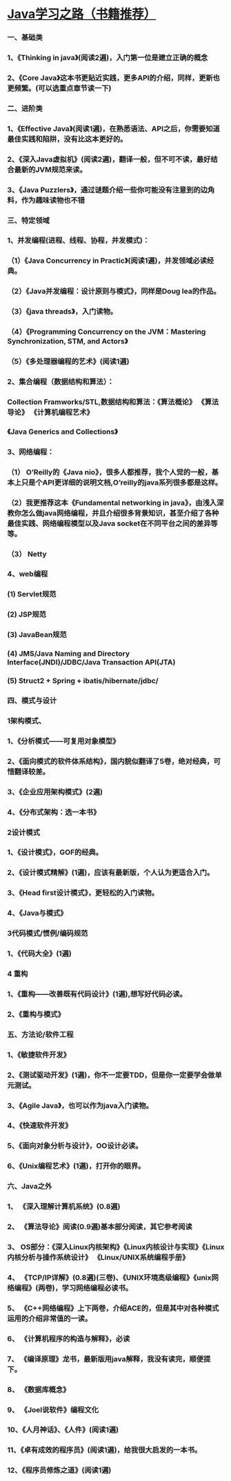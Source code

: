 # [Java学习之路（书籍推荐）](http://www.cnblogs.com/WangBoBlog/p/7622753.html)

### 一、基础类

### 1、《Thinking in java》(阅读2遍)，入门第一位是建立正确的概念

### 2、《Core Java》这本书更贴近实践，更多API的介绍，同样，更新也更频繁。(可以选重点章节读一下)

### 二、进阶类

### 1、《Effective Java》(阅读1遍)，在熟悉语法、API之后，你需要知道最佳实践和陷阱，没有比这本更好的。

### 2、《深入Java虚拟机》(阅读2遍)，翻译一般，但不可不读，最好结合最新的JVM规范来读。

### 3、《Java Puzzlers》，通过谜题介绍一些你可能没有注意到的边角料，作为趣味读物也不错

### 三、特定领域

### 1、并发编程(进程、线程、协程，并发模式)：

### （1）《Java Concurrency in Practic》(阅读1遍)，并发领域必读经典。

### （2）《Java并发编程：设计原则与模式》，同样是Doug lea的作品。

### （3）《java threads》，入门读物。

### （4）《Programming Concurrency on the JVM：Mastering Synchronization, STM, and Actors》

### （5）《多处理器编程的艺术》(阅读1遍)

### 2、集合编程（数据结构和算法）：

### Collection Framworks/STL,数据结构和算法：《算法概论》 《算法导论》 《计算机编程艺术》

### 《Java Generics and Collections》

### 3、网络编程：

### （1） O’Reilly的《Java nio》，很多人都推荐，我个人觉的一般，基本上只是个API更详细的说明文档,O’reilly的java系列很多都是这样。

### （2）我更推荐这本《Fundamental networking in java》，由浅入深教你怎么做java网络编程，并且介绍很多背景知识，甚至介绍了各种最佳实践、网络编程模型以及Java socket在不同平台之间的差异等等。

### （3） Netty

### 4、web编程

### (1) Servlet规范

### (2) JSP规范

### (3) JavaBean规范

### (4) JMS/Java Naming and Directory Interface(JNDI)/JDBC/Java Transaction API(JTA)

### (5) Struct2 + Spring + ibatis/hibernate/jdbc/

### 四、模式与设计

### 1架构模式、

### 1、《分析模式——可复用对象模型》

### 2、《面向模式的软件体系结构》，国内貌似翻译了5卷，绝对经典，可惜翻译较差。

### 3、《企业应用架构模式》(2遍)

### 4、《分布式架构：选一本书》

### 2设计模式

### 1、《设计模式》，GOF的经典。

### 2、《设计模式精解》(1遍)，应该有最新版，个人认为更适合入门。

### 3、《Head first设计模式》，更轻松的入门读物。

### 4、《Java与模式》

### 3代码模式/惯例/编码规范

### 1、《代码大全》(1遍)

### 4 重构

### 1、《重构——改善既有代码设计》(1遍),想写好代码必读。

### 2、《重构与模式》

### 五、方法论/软件工程

### 1、《敏捷软件开发》

### 2、《测试驱动开发》(1遍)，你不一定要TDD，但是你一定要学会做单元测试。

### 3、《Agile Java》，也可以作为java入门读物。

### 4、《快速软件开发》

### 5、《面向对象分析与设计》，OO设计必读。

### 6、《Unix编程艺术》(1遍)，打开你的眼界。

### 六、Java之外

### 1、 《深入理解计算机系统》(0.8遍)

### 2、 《算法导论》阅读(0.9遍)基本部分阅读，其它参考阅读

### 3、   OS部分：《深入Linux内核架构》《Linux内核设计与实现》《Linux内核分析与操作系统设计》 《Linux/UNIX系统编程手册》

### 4、 《TCP/IP详解》(0.8遍)(三卷)、《UNlX环境高级编程》《unix网络编程》(两卷)，学习网络编程必读书。

### 5、 《C++网络编程》上下两卷，介绍ACE的，但是其中对各种模式运用的介绍非常值的一读。

### 6、 《计算机程序的构造与解释》，必读

### 7、 《编译原理》龙书，最新版用java解释，我没有读完，顺便提下。

### 8、 《数据库概念》

### 9、 《Joel说软件》编程文化

### 10、《人月神话》、《人件》(阅读1遍)

### 11、《卓有成效的程序员》(阅读1遍)，给我很大启发的一本书。

### 12、《程序员修炼之道》(阅读1遍)